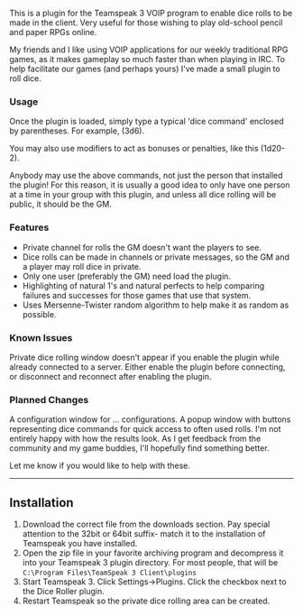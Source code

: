 This is a plugin for the Teamspeak 3 VOIP program to enable dice rolls to be made in the client.  Very useful for those wishing to play old-school pencil and paper RPGs online.

My friends and I like using VOIP applications for our weekly traditional RPG games, as it makes gameplay so much faster than when playing in IRC. To help facilitate our games (and perhaps yours) I've made a small plugin to roll dice.

### Usage ###
Once the plugin is loaded, simply type a typical 'dice command' enclosed by parentheses. For example, (3d6).

You may also use modifiers to act as bonuses or penalties, like this (1d20-2).

Anybody may use the above commands, not just the person that installed the plugin! For this reason, it is usually a good idea to only have one person at a time in your group with this plugin, and unless all dice rolling will be public, it should be the GM.

### Features ###

  * Private channel for rolls the GM doesn't want the players to see.
  * Dice rolls can be made in channels or private messages, so the GM and a player may roll dice in private.
  * Only one user (preferably the GM) need load the plugin.
  * Highlighting of natural 1's and natural perfects to help comparing failures and successes for those games that use that system.
  * Uses Mersenne-Twister random algorithm to help make it as random as possible.


### Known Issues ###
Private dice rolling window doesn't appear if you enable the plugin while already connected to a server. Either enable the plugin before connecting, or disconnect and reconnect after enabling the plugin.

### Planned Changes ###
A configuration window for ... configurations.
A popup window with buttons representing dice commands for quick access to often used rolls.
I'm not entirely happy with how the results look. As I get feedback from the community and my game buddies, I'll hopefully find something better.

Let me know if you would like to help with these.


---


## Installation ##
  1. Download the correct file from the downloads section.  Pay special attention to the 32bit or 64bit suffix- match it to the installation of Teamspeak you have installed.
  1. Open the zip file in your favorite archiving program and decompress it into your Teamspeak 3 plugin directory.  For most people, that will be `C:\Program Files\TeamSpeak 3 Client\plugins`
  1. Start Teamspeak 3.  Click Settings->Plugins.  Click the checkbox next to the Dice Roller plugin.
  1. Restart Teamspeak so the private dice rolling area can be created.